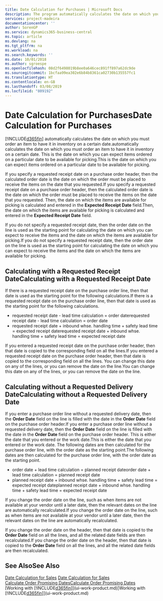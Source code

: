 ```yaml
---
title: Date Calculation for Purchases | Microsoft Docs
description: The program automatically calculates the date on which you must order an item to have it in inventory on a certain date. This is the date on which you can expect items ordered on a particular date to be available for picking.
services: project-madeira
documentationcenter: ''
author: SorenGP
ms.service: dynamics365-business-central
ms.topic: article
ms.devlang: na
ms.tgt_pltfrm: na
ms.workload: na
ms.search.keywords: ''
ms.date: 10/01/2018
ms.author: sgroespe
ms.openlocfilehash: 08d2f6498019b8ee0a646cec891ff897a62dc9de
ms.sourcegitcommit: 1bcfaa99ea302e6b84b8361ca02730b135557fc1
ms.translationtype: HT
ms.contentlocale: en-GB
ms.lasthandoff: 03/08/2019
ms.locfileid: "809192"
---
```

# <a name="date-calculation-for-purchases"></a><span data-ttu-id="016da-104">Date Calculation for Purchases</span><span class="sxs-lookup"><span data-stu-id="016da-104">Date Calculation for Purchases</span></span>
[!INCLUDE[d365fin](includes/d365fin_md.md)] <span data-ttu-id="016da-105">automatically calculates the date on which you must order an item to have it in inventory on a certain date.</span><span class="sxs-lookup"><span data-stu-id="016da-105">automatically calculates the date on which you must order an item to have it in inventory on a certain date.</span></span> <span data-ttu-id="016da-106">This is the date on which you can expect items ordered on a particular date to be available for picking.</span><span class="sxs-lookup"><span data-stu-id="016da-106">This is the date on which you can expect items ordered on a particular date to be available for picking.</span></span>  

<span data-ttu-id="016da-107">If you specify a requested receipt date on a purchase order header, then the calculated order date is the date on which the order must be placed to receive the items on the date that you requested.</span><span class="sxs-lookup"><span data-stu-id="016da-107">If you specify a requested receipt date on a purchase order header, then the calculated order date is the date on which the order must be placed to receive the items on the date that you requested.</span></span> <span data-ttu-id="016da-108">Then, the date on which the items are available for picking is calculated and entered in the **Expected Receipt Date** field.</span><span class="sxs-lookup"><span data-stu-id="016da-108">Then, the date on which the items are available for picking is calculated and entered in the **Expected Receipt Date** field.</span></span>  

<span data-ttu-id="016da-109">If you do not specify a requested receipt date, then the order date on the line is used as the starting point for calculating the date on which you can expect to receive the items and the date on which the items are available for picking.</span><span class="sxs-lookup"><span data-stu-id="016da-109">If you do not specify a requested receipt date, then the order date on the line is used as the starting point for calculating the date on which you can expect to receive the items and the date on which the items are available for picking.</span></span>  

## <a name="calculating-with-a-requested-receipt-date"></a><span data-ttu-id="016da-110">Calculating with a Requested Receipt Date</span><span class="sxs-lookup"><span data-stu-id="016da-110">Calculating with a Requested Receipt Date</span></span>  
<span data-ttu-id="016da-111">If there is a requested receipt date on the purchase order line, then that date is used as the starting point for the following calculations.</span><span class="sxs-lookup"><span data-stu-id="016da-111">If there is a requested receipt date on the purchase order line, then that date is used as the starting point for the following calculations.</span></span>  

- <span data-ttu-id="016da-112">requested receipt date - lead time calculation = order date</span><span class="sxs-lookup"><span data-stu-id="016da-112">requested receipt date - lead time calculation = order date</span></span>  
- <span data-ttu-id="016da-113">requested receipt date + inbound whse. handling time + safety lead time = expected receipt date</span><span class="sxs-lookup"><span data-stu-id="016da-113">requested receipt date + inbound whse. handling time + safety lead time = expected receipt date</span></span>  

<span data-ttu-id="016da-114">If you entered a requested receipt date on the purchase order header, then that date is copied to the corresponding field on all the lines.</span><span class="sxs-lookup"><span data-stu-id="016da-114">If you entered a requested receipt date on the purchase order header, then that date is copied to the corresponding field on all the lines.</span></span> <span data-ttu-id="016da-115">You can change this date on any of the lines, or you can remove the date on the line.</span><span class="sxs-lookup"><span data-stu-id="016da-115">You can change this date on any of the lines, or you can remove the date on the line.</span></span>  

## <a name="calculating-without-a-requested-delivery-date"></a><span data-ttu-id="016da-116">Calculating without a Requested Delivery Date</span><span class="sxs-lookup"><span data-stu-id="016da-116">Calculating without a Requested Delivery Date</span></span>  
<span data-ttu-id="016da-117">If you enter a purchase order line without a requested delivery date, then the **Order Date** field on the line is filled with the date in the **Order Date** field on the purchase order header.</span><span class="sxs-lookup"><span data-stu-id="016da-117">If you enter a purchase order line without a requested delivery date, then the **Order Date** field on the line is filled with the date in the **Order Date** field on the purchase order header.</span></span> <span data-ttu-id="016da-118">This is either the date that you entered or the work date.</span><span class="sxs-lookup"><span data-stu-id="016da-118">This is either the date that you entered or the work date.</span></span> <span data-ttu-id="016da-119">The following dates are then calculated for the purchase order line, with the order date as the starting point.</span><span class="sxs-lookup"><span data-stu-id="016da-119">The following dates are then calculated for the purchase order line, with the order date as the starting point.</span></span>  

- <span data-ttu-id="016da-120">order date + lead time calculation = planned receipt date</span><span class="sxs-lookup"><span data-stu-id="016da-120">order date + lead time calculation = planned receipt date</span></span>  
- <span data-ttu-id="016da-121">planned receipt date + inbound whse. handling time + safety lead time = expected receipt date</span><span class="sxs-lookup"><span data-stu-id="016da-121">planned receipt date + inbound whse. handling time + safety lead time = expected receipt date</span></span>  

<span data-ttu-id="016da-122">If you change the order date on the line, such as when items are not available at your vendor until a later date, then the relevant dates on the line are automatically recalculated.</span><span class="sxs-lookup"><span data-stu-id="016da-122">If you change the order date on the line, such as when items are not available at your vendor until a later date, then the relevant dates on the line are automatically recalculated.</span></span>  

<span data-ttu-id="016da-123">If you change the order date on the header, then that date is copied to the **Order Date** field on all the lines, and all the related date fields are then recalculated.</span><span class="sxs-lookup"><span data-stu-id="016da-123">If you change the order date on the header, then that date is copied to the **Order Date** field on all the lines, and all the related date fields are then recalculated.</span></span>  

## <a name="see-also"></a><span data-ttu-id="016da-124">See Also</span><span class="sxs-lookup"><span data-stu-id="016da-124">See Also</span></span>  
 <span data-ttu-id="016da-125">[Date Calculation for Sales](sales-date-calculation-for-sales.md) </span><span class="sxs-lookup"><span data-stu-id="016da-125">[Date Calculation for Sales](sales-date-calculation-for-sales.md) </span></span>  
 [<span data-ttu-id="016da-126">Calculate Order Promising Dates</span><span class="sxs-lookup"><span data-stu-id="016da-126">Calculate Order Promising Dates</span></span>](sales-how-to-calculate-order-promising-dates.md)  
 <span data-ttu-id="016da-127">[Working with [!INCLUDE[d365fin](includes/d365fin_md.md)]](ui-work-product.md)</span><span class="sxs-lookup"><span data-stu-id="016da-127">[Working with [!INCLUDE[d365fin](includes/d365fin_md.md)]](ui-work-product.md)</span></span>
